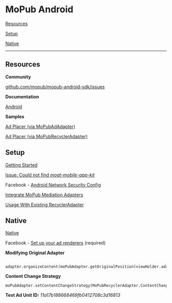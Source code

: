 # MoPub Android

[Resources](#Resources)

[Setup](#Setup)

[Native](#Native)

---

## Resources

**Community**

[github.com/mopub/mopub-android-sdk/issues](https://github.com/mopub/mopub-android-sdk/issues)

**Documentation**

[Android](https://developers.mopub.com/docs/android/)

**Samples**

[Ad Placer (via MoPubAdAdapter)](https://github.com/mopub/mopub-android-sdk/blob/master/mopub-sample/src/main/java/com/mopub/simpleadsdemo/NativeListViewFragment.java)

[Ad Placer (via MoPubRecyclerAdapter)](https://github.com/mopub/mopub-android-sdk/blob/master/mopub-sample/src/main/java/com/mopub/simpleadsdemo/NativeRecyclerViewFragment.java)

## Setup

[Getting Started](https://developers.mopub.com/docs/android/getting-started/#add-a-network-security-configuration-file)

[Issue: Could not find _moat-mobile-app-kit_](https://stackoverflow.com/a/54057021/2253682)

Facebook - [Android Network Security Config](https://developers.facebook.com/docs/audience-network/android-network-security-config)

[Integrate MoPub Mediation Adapters](https://developers.mopub.com/docs/mediation/integrate/)

[Usage With Existing RecyclerAdapter](https://developers.mopub.com/docs/android/native/#method-2-ad-placer-via-mopubrecycleradapter)

## Native

[Native](https://developers.mopub.com/docs/android/native/)

Facebook - [Set up your ad renderers](https://developers.mopub.com/docs/android/integrating-networks/#native-ad-set-up-your-ad-renderers) (required)

**Modifying Original Adapter**
     
     adapter.organizeContent(moPubAdapter.getOriginalPosition(viewHolder.adapterPosition))

**Content Change Strategy**

    moPubAdapter.setContentChangeStrategy(MoPubRecyclerAdapter.ContentChangeStrategy.KEEP_ADS_FIXED)

**Test Ad Unit ID:** _11a17b188668469fb0412708c3d16813_